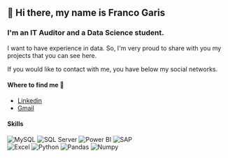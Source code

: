 ## 👋 Hi there, my name is Franco Garis

### I'm an IT Auditor and a Data Science student.

I want to have experience in data. So, I'm very proud to share with you my projects that you can see here.

If you would like to contact with me, you have below my social networks.

#### Where to find me 📍

- [Linkedin](https://www.linkedin.com/in/francogaris/)
- [Gmail](https://mail.google.com/mail/u/0/?tab=rm&ogbl#inbox?compose=GTvVlcSHwfGwDhGKGjJzWKQVCvFPddVxtPnSRnsvVnHgrrZhtnHLHfSSVXQgzFJxtjDGjRVDGDBKj)

#### Skills
![MySQL](https://img.shields.io/badge/MySQL-blue?style=for-the-badge&logo=mysql&logoColor=white&labelColor=black)
![SQL Server](https://img.shields.io/badge/SQL_Server-red?style=for-the-badge&logo=microsoftsqlserver&logoColor=white&labelColor=black)
![Power BI](https://img.shields.io/badge/Power_BI-yellow?style=for-the-badge&logo=powerbi&logoColor=white&labelColor=black)
![SAP](https://img.shields.io/badge/SAP-lightblue?style=for-the-badge&logo=sap&logoColor=white&labelColor=black)</br>
![Excel](https://img.shields.io/badge/Excel-green?style=for-the-badge&logo=microsoftexcel&logoColor=white&labelColor=black)
![Python](https://img.shields.io/badge/Python-yellowgreen?style=for-the-badge&logo=python&logoColor=white&labelColor=black)
![Pandas](https://img.shields.io/badge/Pandas-blueviolet?style=for-the-badge&logo=pandas&logoColor=white&labelColor=black)
![Numpy](https://img.shields.io/badge/Numpy-important?style=for-the-badge&logo=numpy&logoColor=white&labelColor=black)
